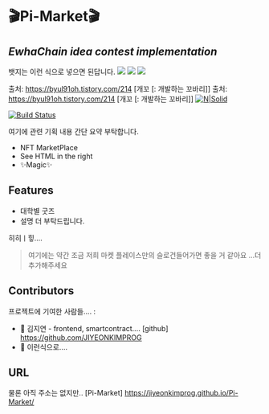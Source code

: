 # :clapper:Pi-Market:clapper:
## _EwhaChain idea contest implementation_

뱃지는 이런 식으로 넣으면 된답니다.
<img src="https://img.shields.io/badge/react-61DAFB?style=for-the-badge&logo=react&logoColor=black">
<img src="https://img.shields.io/badge/html-E34F26?style=for-the-badge&logo=html5&logoColor=white">
<img src="https://img.shields.io/badge/css-1572B6?style=for-the-badge&logo=css3&logoColor=white">

출처: https://byul91oh.tistory.com/214 [개꼬 [: 개발하는 꼬바리]]
출처: https://byul91oh.tistory.com/214 [개꼬 [: 개발하는 꼬바리]]
[![N|Solid](https://cldup.com/dTxpPi9lDf.thumb.png)](https://nodesource.com/products/nsolid)

[![Build Status](https://travis-ci.org/joemccann/dillinger.svg?branch=master)](https://travis-ci.org/joemccann/dillinger)

여기에 관련 기획 내용 간단 요약 부탁합니다.

- NFT MarketPlace
- See HTML in the right
- ✨Magic✨

## Features

- 대학별 굿즈
- 설명 더 부탁드립니다.

히히ㅣ힣....

> 여기에는 약간
> 조금 저희 마켓 플레이스만의 슬로건들어가면 좋을 거 같아요
> ...더 추가해주세요



## Contributors

프로젝트에 기여한 사람들.... :

- :girl: 김지연 - frontend, smartcontract.... [github] https://github.com/JIYEONKIMPROG
- :girl: 이런식으로....


## URL

물론 아직 주소는 없지만..
[Pi-Market] https://jiyeonkimprog.github.io/Pi-Market/

